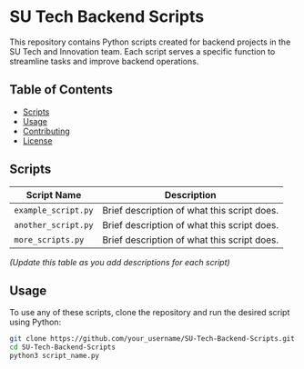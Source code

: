 # SU Tech Backend Scripts

This repository contains Python scripts created for backend projects in the SU Tech and Innovation team. Each script serves a specific function to streamline tasks and improve backend operations.

## Table of Contents

- [Scripts](#scripts)
- [Usage](#usage)
- [Contributing](#contributing)
- [License](#license)

## Scripts

| Script Name         | Description                                    |
|---------------------|------------------------------------------------|
| `example_script.py` | Brief description of what this script does.     |
| `another_script.py` | Brief description of what this script does.     |
| `more_scripts.py`   | Brief description of what this script does.     |

*(Update this table as you add descriptions for each script)*

## Usage

To use any of these scripts, clone the repository and run the desired script using Python:

```bash
git clone https://github.com/your_username/SU-Tech-Backend-Scripts.git
cd SU-Tech-Backend-Scripts
python3 script_name.py
